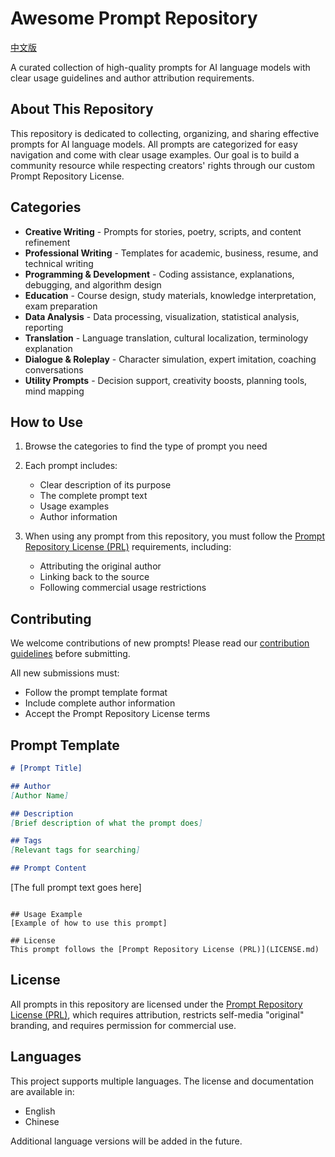 # Awesome Prompt Repository
[中文版](README_CN.md)

A curated collection of high-quality prompts for AI language models with clear usage guidelines and author attribution requirements.

## About This Repository

This repository is dedicated to collecting, organizing, and sharing effective prompts for AI language models. All prompts are categorized for easy navigation and come with clear usage examples. Our goal is to build a community resource while respecting creators' rights through our custom Prompt Repository License.

## Categories

- **Creative Writing** - Prompts for stories, poetry, scripts, and content refinement
- **Professional Writing** - Templates for academic, business, resume, and technical writing
- **Programming & Development** - Coding assistance, explanations, debugging, and algorithm design
- **Education** - Course design, study materials, knowledge interpretation, exam preparation
- **Data Analysis** - Data processing, visualization, statistical analysis, reporting
- **Translation** - Language translation, cultural localization, terminology explanation
- **Dialogue & Roleplay** - Character simulation, expert imitation, coaching conversations
- **Utility Prompts** - Decision support, creativity boosts, planning tools, mind mapping

## How to Use

1. Browse the categories to find the type of prompt you need
2. Each prompt includes:
   - Clear description of its purpose
   - The complete prompt text
   - Usage examples
   - Author information

3. When using any prompt from this repository, you must follow the [Prompt Repository License (PRL)](LICENSE.md) requirements, including:
   - Attributing the original author
   - Linking back to the source
   - Following commercial usage restrictions

## Contributing

We welcome contributions of new prompts! Please read our [contribution guidelines](.github/CONTRIBUTING.md) before submitting.

All new submissions must:
- Follow the prompt template format
- Include complete author information
- Accept the Prompt Repository License terms

## Prompt Template

```markdown
# [Prompt Title]

## Author
[Author Name]

## Description
[Brief description of what the prompt does]

## Tags
[Relevant tags for searching]

## Prompt Content
```
[The full prompt text goes here]
```

## Usage Example
[Example of how to use this prompt]

## License
This prompt follows the [Prompt Repository License (PRL)](LICENSE.md)
```

## License

All prompts in this repository are licensed under the [Prompt Repository License (PRL)](LICENSE.md), which requires attribution, restricts self-media "original" branding, and requires permission for commercial use.

## Languages

This project supports multiple languages. The license and documentation are available in:
- English
- Chinese

Additional language versions will be added in the future.
